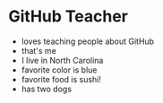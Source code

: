 # GitHub Teacher

- loves teaching people about GitHub
- that's me
- I live in North Carolina
- favorite color is blue
- favorite food is sushi!
- has two dogs
